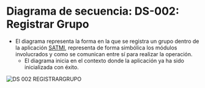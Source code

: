 # Diagrama de secuencia: DS-002: Registrar Grupo
- El diagrama representa la forma en la que se registra un grupo dentro de la aplicación [SATMI](/Diseño/1.%20Propósito/Propósito.md), representa de forma simbólica los módulos involucrados y como se comunican entre sí para realizar la operación.
    - El diagrama inicia en el contexto donde la aplicación ya ha sido inicializada con éxito.

<!-- @startuml 

title DS - 002: Registrar Grupo

Usuario -> AppUI: selecciona\n"Alta Grupo"
AppUI -->
<!-- Usuario: "Ingrese datos: "-->
<!-- Usuario -->
<!-- AppUI: ingresaDatos()
 alt Campos completos
AppUI -> DataSource: registrarGrupo
<!--DataSource -> GrupoDAO: registrarGrupo\n(Grupo)
GrupoDAO -> GrupoDAO: nuevoGrupo
GrupoDAO-> SQLite: guardarRegistro\n(nuevoGrupo)
SQLite -->
<!-- DataSource: returnResult(nuevoGrupo)
DataSource -->
<!-- AppUI: returnResult\n(nuevoGrupo)
<!--alt Registro exitoso
AppUI -->
<!-- Usuario: "Grupo\nregistrado"
else Registro no exitoso
AppUI -->
<!-- Usuario: "Grupo\nno registrado"
end
else Campos Incompletos
AppUI -> Usuario: "Campos\nincompletos")
end

@enduml-->
![DS 002 REGISTRARGRUPO](https://github.com/amezcua04s/FCA-Proyecto-OO-01/assets/119078847/7ef813f8-f78a-4e82-afb0-84389be67346)

